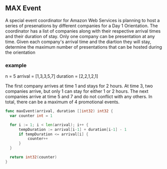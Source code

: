   ## MAX Event

  A special event coordinator for Amazon Web Services is planning to host a series of presenations by different companies for a Day 1
  Orientation. The coordinator has a list of companies along with their respective arrival times and their duration
  of stay. Only one company can be presentation at any time. Given each company's arrival time and the diartion they will stay, determine the maximum number of presentations that can be hosted during the orientation
  
  ### example 
  n = 5
  arrival = [1,3,3,5,7]
  duration = [2,2,1,2,1]
  
  The first company arrives at time 1 and stays for 2 hours. At time 3, two companies arrive, but only 1 can stay for either 1 or 2 hours. The next companies arrive at time 5 and 7 and do not conflict with any others. In total, there can be a maximum of 4 promotional events.

  ```go
  func maxEvent(arrival, duration []int32) int32 {
	var counter int = 1

	for i := 1; i < len(arrival); i++ {
		tempDuration := arrival[i-1] + duration[i-1] - 1
		if tempDuration <= arrival[i] {
			counter++
		}
	}

	return int32(counter)
}
```
